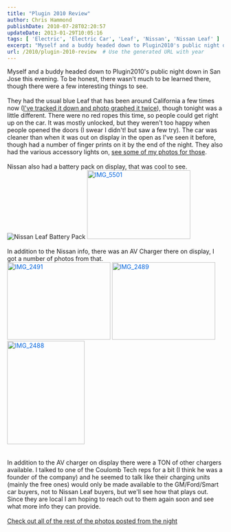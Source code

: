 ```yaml
---
title: "Plugin 2010 Review"
author: Chris Hammond
publishDate: 2010-07-28T02:20:57
updateDate: 2013-01-29T10:05:16
tags: [ 'Electric', 'Electric Car', 'Leaf', 'Nissan', 'Nissan Leaf' ]
excerpt: "Myself and a buddy headed down to Plugin2010's public night down in San Jose this evening. To be honest, there wasn't much to be learned there, though there were a few interesting things to see.  They had the usual blue Leaf that has been around California a few times now (I've tracked it down and photo graphed it twice), though tonight was a little different. There were no red ropes this time, so people could get right up on the car. It was mostly unlocked, but they weren't too happy when people opened the doors (I swear I didn't! but saw a few try). The car was cleaner than when it was out on display in the open as I've seen it before, though had a number of finger prints on it by the end of the night. They also had the various accessory lights on, see some of my photos for those.  Nissan also had a battery pack on display, that was cool to see.&nbsp;  &nbsp;  In addition to the Nissan info, there was an AV Charger there on display, I got a number of photos from that. &nbsp;&nbsp;    In addition to the AV charger on display there were a TON of other chargers available. I talked to one of the Coulomb Tech reps for a bit (I think he was a founder of the company) and he seemed to talk like their charging units (mainly the free ones) would only be made available to the GM/Ford/Smart car buyers, not to Nissan Leaf buyers, but we'll see how that plays out. Since they are local I am hoping to reach out to them again soon and see what more info they can provide.  Check out all of the rest of the photos posted from the night"
url: /2010/plugin-2010-review  # Use the generated URL with year
---
```

Myself and a buddy headed down to Plugin2010's public night down in San Jose this evening. To be honest, there wasn't much to be learned there, though there were a few interesting things to see.<br /> <br /> They had the usual blue Leaf that has been around California a few times now (<a href="https://www.leafowner.com/Pictures.aspx">I've tracked it down and photo graphed it twice</a>), though tonight was a little different. There were no red ropes this time, so people could get right up on the car. It was mostly unlocked, but they weren't too happy when people opened the doors (I swear I didn't! but saw a few try). The car was cleaner than when it was out on display in the open as I've seen it before, though had a number of finger prints on it by the end of the night. They also had the various accessory lights on, <a href="https://www.leafowner.com/Pictures/view/setdisplay/setid/72157624474837493.aspx">see some of my photos for those</a>.<br /> <br /> Nissan also had a battery pack on display, that was cool to see.&nbsp; <br /> <img src="https://farm5.static.flickr.com/4148/4837008850_71afa1fd62_m.jpg" alt="Nissan Leaf Battery Pack" />&nbsp;<a href="https://www.flickr.com/photos/chammond/4836413129/" title="IMG_5501" style="color: #0063dc; text-decoration: underline;"><img src="https://farm5.static.flickr.com/4086/4836413129_02899a4d5b_m.jpg" width="240" height="160" alt="IMG_5501" class="pc_img" style="border:   none;" /></a><br /> <br /> In addition to the Nissan info, there was an AV Charger there on display, I got a number of photos from that.<br /> <a href="https://www.flickr.com/photos/chammond/4836420193/" title="IMG_2491" style="color: #0063dc; text-decoration: underline;"><img src="https://farm5.static.flickr.com/4146/4836420193_9b8dd57285_m.jpg" width="240" height="180" alt="IMG_2491" class="pc_img" style="border:   none;" /></a>&nbsp;<a href="https://www.flickr.com/photos/chammond/4836418839/" title="IMG_2489" style="color: #0063dc; text-decoration: underline;"><img src="https://farm5.static.flickr.com/4089/4836418839_3992f6a375_m.jpg" width="240" height="180" alt="IMG_2489" class="pc_img" style="border:   none;" /></a>&nbsp;<br /> <a href="https://www.flickr.com/photos/chammond/4836418181/" title="IMG_2488" style="color: #0063dc; text-decoration: underline;"><img src="https://farm5.static.flickr.com/4132/4836418181_3a7645f205_m.jpg" width="180" height="240" alt="IMG_2488" class="pc_img" style="border:   none;" /></a><br /> <br /> <br /> In addition to the AV charger on display there were a TON of other chargers available. I talked to one of the Coulomb Tech reps for a bit (I think he was a founder of the company) and he seemed to talk like their charging units (mainly the free ones) would only be made available to the GM/Ford/Smart car buyers, not to Nissan Leaf buyers, but we'll see how that plays out. Since they are local I am hoping to reach out to them again soon and see what more info they can provide.<br /> <br /> <a href="https://www.leafowner.com/Pictures/view/setdisplay/setid/72157624474837493.aspx">Check out all of the rest of the photos posted from the night</a><br />
